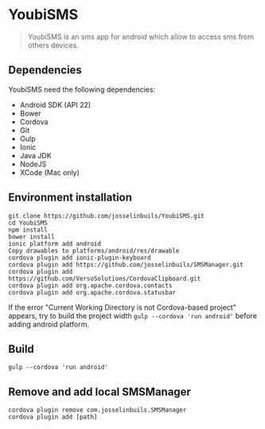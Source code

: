 # YoubiSMS
>YoubiSMS is an sms app for android which allow to access sms from others devices.

## Dependencies
YoubiSMS need the following dependencies:
- Android SDK (API 22)
- Bower
- Cordova
- Git
- Gulp
- Ionic
- Java JDK
- NodeJS
- XCode (Mac only)

## Environment installation
```
git clone https://github.com/josselinbuils/YoubiSMS.git
cd YoubiSMS
npm install
bower install
ionic platform add android
Copy drawables to platforms/android/res/drawable
cordova plugin add ionic-plugin-keyboard
cordova plugin add https://github.com/josselinbuils/SMSManager.git
cordova plugin add https://github.com/VersoSolutions/CordovaClipboard.git
cordova plugin add org.apache.cordova.contacts
cordova plugin add org.apache.cordova.statusbar
```
If the error "Current Working Directory is not Cordova-based project" appears, try to build the project width `gulp --cordova 'run android'` before adding android platform.

## Build
```
gulp --cordova 'run android'
```

## Remove and add local SMSManager
```
cordova plugin remove com.josselinbuils.SMSManager
cordova plugin add [path]
```